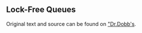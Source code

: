 Lock-Free Queues
----------------

Original text and source can be found on ["Dr.Dobb's][1].

  [1]: http://drdobbs.com/cpp/20880197 "Dr.Dobb's"
